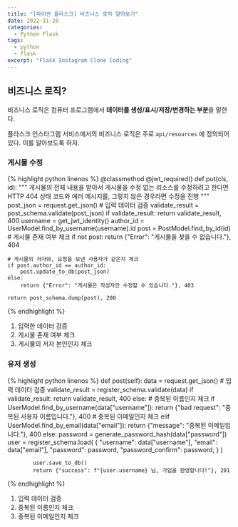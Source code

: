 ```yaml
---
title: "[파이썬 플라스크] 비즈니스 로직 알아보기"
date: 2022-11-26
categories:
  - Python Flask
tags:
  - python
  - flask
excerpt: "Flask Instagram Clone Coding"
---
```


## 비즈니스 로직?

비즈니스 로직은 컴퓨터 프로그램에서 **데이터를 생성/표시/저장/변경하는 부분**을 말한다. 

플라스크 인스타그램 서비스에서의 비즈니스 로직은 주로 `api/resources` 에 정의되어 있다. 이를 알아보도록 하자.

### 게시물 수정

{% highlight python linenos %}
@classmethod
@jwt_required()
def put(cls, id):
    """
    게시물의 전체 내용을 받아서 게시물을 수정
    없는 리소스를 수정하려고 한다면 HTTP 404 상태 코드와 에러 메시지를,
    그렇지 않은 경우라면 수정을 진행
    """
    post_json = request.get_json()
    # 입력 데이터 검증
    validate_result = post_schema.validate(post_json)
    if validate_result:
        return validate_result, 400
    username = get_jwt_identity()
    author_id = UserModel.find_by_username(username).id
    post = PostModel.find_by_id(id)
    # 게시물 존재 여부 체크
    if not post:
        return {"Error": "게시물을 찾을 수 없습니다."}, 404

    # 게시물의 저자와, 요청을 보낸 사용자가 같은지 체크
    if post.author_id == author_id:
        post.update_to_db(post_json)
    else:
        return {"Error": "게시물은 작성자만 수정할 수 있습니다."}, 403

    return post_schema.dump(post), 200
{% endhighlight %}

1. 입력한 데이터 검증
2. 게시물 존재 여부 체크
3. 게시물의 저자 본인인지 체크

### 유저 생성

{% highlight python linenos %}
def post(self):
        data = request.get_json()
				# 입력 데이터 검증
        validate_result = register_schema.validate(data)
        if validate_result:
            return validate_result, 400
        else:
						# 중복된 이름인지 체크
            if UserModel.find_by_username(data["username"]):
                return {"bad request": "중복된 사용자 이름입니다."}, 400
						# 중복된 이메일인지 체크
            elif UserModel.find_by_email(data["email"]):
                return {"message": "중복된 이메일입니다."}, 400
            else:
                password = generate_password_hash(data["password"])
                user = register_schema.load(
                    {
                        "username": data["username"],
                        "email": data["email"],
                        "password": password,
                        "password_confirm": password,
                    }
                )

            user.save_to_db()
            return {"success": f"{user.username} 님, 가입을 환영합니다!"}, 201
{% endhighlight %}

1. 입력 데이터 검증
2. 중복된 이름인지 체크
3. 중복된 이메일인지 체크